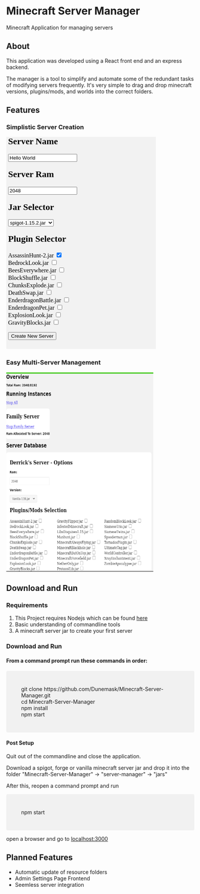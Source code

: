 # Minecraft Server Manager
Minecraft Application for managing servers
## About
 This application was developed using a React front end and an express backend.

The manager is a tool to simplify and automate some of the redundant tasks of modifying servers frequently. It's very simple to drag and drop minecraft versions, plugins/mods, and worlds into the correct folders. 

## Features

### Simplistic Server Creation
![Image Not Found](https://raw.githubusercontent.com/Dunemask/Minecraft-Server-Manager/master/images/Server-Creation.png)

### Easy Multi-Server Management
![Image Not Found](https://raw.githubusercontent.com/Dunemask/Minecraft-Server-Manager/master/images/Server-Management.png)



## Download and Run

### Requirements

1. This Project requires Nodejs which can be found
[here](https://nodejs.org/en/download/)
2. Basic understanding of commandline tools
3. A minecraft server jar to create your first server

### Download and Run
#### From a command prompt run these commands in order:
<div style="background-color:rgba(0, 0, 0, 0.0470588); text-align:left; padding:40px; border-radius:4px;">
<div style="margin:auto;">
    git clone https://github.com/Dunemask/Minecraft-Server-Manager.git
    <br/>
    cd Minecraft-Server-Manager
    <br/>
    npm install
    <br/>
    npm start
</div>
</div>

#### Post Setup
Quit out of the commandline and close the application. 

Download a spigot, forge or vanilla
 minecraft server jar and drop it into the folder
"Minecraft-Server-Manager" -> "server-manager" -> "jars"

After this, reopen a command prompt and run

<div style="background-color:rgba(0, 0, 0, 0.0470588); text-align:left; padding:40px; border-radius:4px;">
<div style="margin:auto;">
    npm start
</div>
</div>

open a browser
and go to [localhost:3000](http://localhost:3000)


## Planned Features
* Automatic update of resource folders
* Admin Settings Page Frontend
* Seemless server integration 





